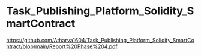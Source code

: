 # Task_Publishing_Platform_Solidity_SmartContract
https://github.com/Atharva1604/Task_Publishing_Platform_Solidity_SmartContract/blob/main/Report%20Phase%204.pdf
